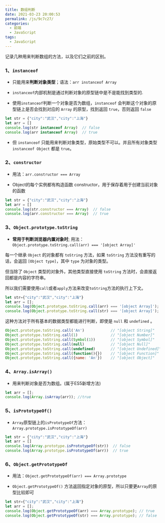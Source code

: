 ```yaml
---
title: 数组判断
date: 2021-03-23 20:00:53
permalink: /js/9c7c27/
categories:
  - 前端
  - JavaScript
tags:
  - JavaScript
---
```


记录几种用来判断数组的方法，以及它们之前的区别。

<!-- more -->

### 1、`instanceof`

- 只能用来**判断对象类型**；语法：`arr instanceof Array`
  
- `instanceof`内部机制是通过判断对象的原型链中是不是能找到类型的.
  
- 使用`instanceof`判断一个对象是否为数组，`instanceof` 会判断这个对象的原型链上是否会找到对应的 `Array` 的原型，找到返回 `true`，否则返回 `false`
  
```javascript
let str = {"city":"武汉","city":"上海"}
let arr = []
console.log(str instanceof Array)  // false
console.log(arr instanceof Array)  // true
```
- 但 `instanceof` 只能用来判断对象类型，原始类型不可以。并且所有对象类型 `instanceof Object` 都是 `true`。

### 2、`constructor`

- 用法：`arr.constructor === Array`
  
- Object的每个实例都有构造函数 constructor，用于保存着用于创建当前对象的函数
  
```javascript
let str = {"city":"武汉","city":"上海"}
let arr = []
console.log(str.constructor === Array)  // false
console.log(arr.constructor === Array)  // true
```

### 3、`Object.prototype.toString`

- **常用于判断浏览器内置对象时**; 用法：`Object.prototype.toString.call(arr) === '[object Array]'`

每一个继承 `Object` 的对象都有 `toString` 方法，如果 `toString` 方法没有重写的话，会返回 `[Object type]`，其中 `type` 为对象的类型。

但当除了 `Object` 类型的对象外，其他类型直接使用 `toString` 方法时，会直接返回都是内容的字符串。

所以我们需要使用`call`或者`apply`方法来改变`toString`方法的执行上下文。

```javascript
let str={"city":"武汉","city":"上海"}
let arr = [];
console.log(Object.prototype.toString.call(arr) === '[object Array]'); // true
console.log(Object.prototype.toString.call(str) === '[object Array]');  //false
```

这种方法对于所有基本的数据类型都能进行判断，即使是 `null` 和 `undefined` 。

```javascript
Object.prototype.toString.call('An')            // "[object String]"
Object.prototype.toString.call(1)               // "[object Number]"
Object.prototype.toString.call(Symbol(1))       // "[object Symbol]"
Object.prototype.toString.call(null)            // "[object Null]"
Object.prototype.toString.call(undefined)       // "[object Undefined]"
Object.prototype.toString.call(function(){})    // "[object Function]"
Object.prototype.toString.call({name: 'An'})    // "[object Object]"
```

### 4、`Array.isArray()`

- 用来判断对象是否为数组。(属于ES5新增方法)
  
```javascript
let arr = [];
console.log(Array.isArray(arr)); //true
```

### 5、`isPrototypeOf()`

- `Array`原型链上的`isPrototypeOf`方法：`Array.prototype.isPrototypeOf(arr)`
  
```javascript
let str = {"city":"武汉","city":"上海"}
let arr = []
console.log(Array.prototype.isPrototypeOf(str))  // false
console.log(Array.prototype.isPrototypeOf(arr))  // true
```

### 6、`Object.getPrototypeOf`

- 用法：`Object.getPrototypeOf(arr) === Array.prototype`
  
- `Object.getPrototypeOf()` 方法返回指定对象的原型，所以只要更`Array`的原型比较即可

```javascript
let str={"city":"武汉","city":"上海"}
let arr = [];
console.log(Object.getPrototypeOf(arr) === Array.prototype); // true
console.log(Object.getPrototypeOf(str) === Array.prototype); // false
```

